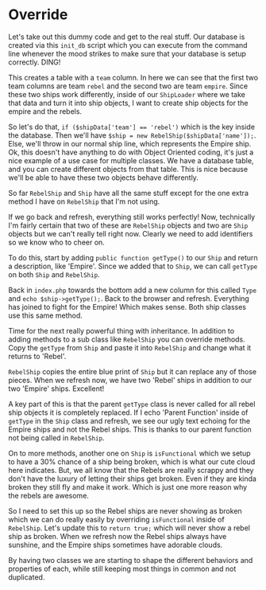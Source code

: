 # Override

Let's take out this dummy code and get to the real stuff. Our database
is created via this `init_db` script which you can execute from the 
command line whenever the mood strikes to make sure that your database is
setup correctly. DING!

This creates a table with a `team` column. In here we can see that the first
two team columns are team `rebel` and the second two are team `empire`. Since
these two ships work differently, inside of our `ShipLoader` where we take that
data and turn it into ship objects, I want to create ship objects for the empire
and the rebels. 

So let's do that, `if ($shipData['team'] == 'rebel')` which is the key inside the 
database. Then we'll have `$ship = new RebelShip($shipData['name']);`. Else, we'll
throw in our normal ship line, which represents the Empire ship. Ok, this doesn't
have anything to do with Object Oriented coding, it's just a nice example of a use
case for multiple classes. We have a database table, and you can create different
objects from that table. This is nice because we'll be able to have these two objects
behave differently. 

So far `RebelShip` and `Ship` have all the same stuff except for the one extra method
I have on `RebelShip` that I'm not using. 

If we go back and refresh, everything still works perfectly! Now, technically I'm fairly
certain that two of these are `RebelShip` objects and two are `Ship` objects but we can't
really tell right now. Clearly we need to add identifiers so we know who to cheer on.

To do this, start by adding `public function getType()` to our `Ship` and return a description,
like 'Empire'. Since we added that to `Ship`,  we can call `getType` on both `Ship` and
`RebelShip`.

Back in `index.php` towards the bottom add a new column for this called `Type` and
`echo $ship->getType();`. Back to the browser and refresh. Everything has joined to 
fight for the Empire! Which makes sense. Both ship classes use this same method.

Time for the next really powerful thing with inheritance. In addition to adding methods
to a sub class like `RebelShip` you can override methods. Copy the `getType` from `Ship`
and paste it into `RebelShip` and change what it returns to 'Rebel'. 

`RebelShip` copies the entire blue print of `Ship` but it can replace any of those
pieces. When we refresh now, we have two 'Rebel' ships in addition to our two 'Empire' ships.
Excellent!

A key part of this is that the parent `getType` class is never called for all rebel ship
objects it is completely replaced. If I echo 'Parent Function' inside of `getType` in the
`Ship` class and refresh, we see our ugly text echoing for the Empire ships and not the Rebel
ships. This is thanks to our parent function not being called in `RebelShip`. 

On to more methods, another one on `Ship` is `isFunctional` which we setup to have a 30%
chance of a ship being broken, which is what our cute cloud here indicates. But, we
all know that the Rebels are really scrappy and they don't have the luxury of letting
their ships get broken. Even if they are kinda broken they still fly and make it work. Which
is just one more reason why the rebels are awesome. 

So I need to set this up so the Rebel ships are never showing as broken which we can do
really easily by overriding `isFunctional` inside of `RebelShip`.  Let's update this to
`return true;` which will never show a rebel ship as broken. When we refresh now the Rebel
ships always have sunshine, and the Empire ships sometimes have adorable clouds. 

By having two classes we are starting to shape the different behaviors and properties of each, 
while still keeping most things in common and not duplicated.

